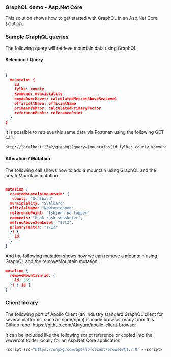 ### GraphQL demo - Asp.Net Core 


This solution shows how to get started with GraphQL in an Asp.Net Core solution. 


### Sample GraphQL queries


The following query will retrieve mountain data using GraphQL:


#### Selection / Query

```json

{
  mountains {
    id
    fylke: county
    kommune: muncipiality
    hoydeOverHavet: calculatedMetresAboveSeaLevel
    offisieltNavn: officialName
    primaerfaktor: calculatedPrimaryFactor
    referansePunkt: referencePoint
  }
}


```

It is possible to retrieve this same data via Postman using the following GET call:

```bash
http://localhost:2542/graphql?query={mountains{id fylke: county kommune: calculatedMetresAboveSeaLevel offisieltNavn: officialName primaerfaktor: calculatedPrimaryFactor referansePunkt: referencePoint}}
```


#### Alteration / Mutation 

The following call shows how to add a mountain using GraphQL and the 
createMountain mutation. 


```json 

mutation {
  createMountain(mountain: {
   county: "Svalbard"
  muncipiality: "Svalbard"
  officialName: "Newtontoppen"
  referencePoint: "Isbjønn på toppen"
  comments: "Husk rask snøskuter",
  metresAboveSeaLevel: "1713",
  primaryFactor: "1713"
  }) {    
    id
  }
}
```

And the following mutation shows how we can remove a mountain using GraphQL and the 
removeMountain mutation: 


```json 
mutation {
  removeMountain(id: {
    id: 365
  }) { id }
}
```

### Client library 
The following port of Apollo Client (an industry standard GraphQL client for several platforms, such as node/npm) is made browser ready from this Github repo:
https://github.com/Akryum/apollo-client-browser

It can be included like the following script reference or copied into the wwwroot 
folder locally for an Asp.Net Core application:


```js
<script src="https://unpkg.com/apollo-client-browser@1.7.0"></script>
```

